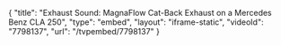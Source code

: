 {
    "title": "Exhaust Sound: MagnaFlow Cat-Back Exhaust on a Mercedes Benz CLA 250",
    "type": "embed",
    "layout": "iframe-static",
    "videoId": "7798137",
    "url": "\/tvpembed\/7798137"
}